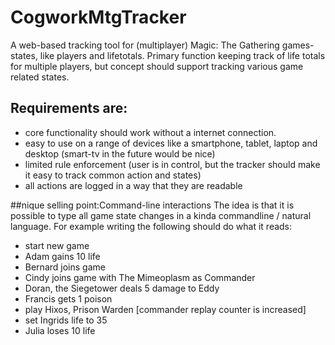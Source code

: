 # CogworkMtgTracker
A web-based tracking tool for (multiplayer) Magic: The Gathering games-states, like players and lifetotals. Primary function keeping track of life totals for multiple players, but concept should support tracking various game related states. 

## Requirements are:
- core functionality should work without a internet connection.
- easy to use on a range of devices like a smartphone, tablet, laptop and desktop (smart-tv in the future would be nice)
- limited rule enforcement (user is in control, but the tracker should make it easy to track common action and states)
- all actions are logged in a way that they are readable

##nique selling point:Command-line interactions
The idea is that it is possible to type all game state changes in a kinda commandline / natural language. For example writing the following should do what it reads:
+ start new game
+ Adam gains 10 life
+ Bernard joins game
+ Cindy joins game with The Mimeoplasm as Commander
+ Doran, the Siegetower deals 5 damage to Eddy
+ Francis gets 1 poison
+ play Hixos, Prison Warden [commander replay counter is increased]
+ set Ingrids life to 35
+ Julia loses 10 life

